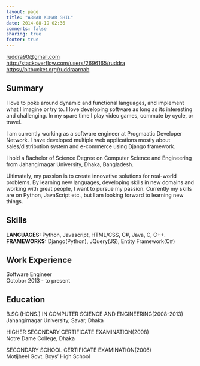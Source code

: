 ```yaml
---
layout: page
title: "ARNAB KUMAR SHIL"
date: 2014-08-19 02:36
comments: false
sharing: true
footer: true
---
```

ruddra90@gmail.com <br/>
http://stackoverflow.com/users/2696165/ruddra <br/>
https://bitbucket.org/ruddraarnab<br/>

<h2>Summary</h2>

I love to poke around dynamic and functional languages, and implement what I imagine or try to. I love developing software as long as its interesting and challenging. In my spare time I play video games, commute by cycle, or travel.

I am currently working as a software engineer at Progmaatic Developer Network. I have developed multiple web applications mostly about sales/distribution system and e-commerce using Django framework.

I hold a Bachelor of Science Degree on Computer Science and Engineering from Jahangirnagar University, Dhaka, Bangladesh.

Ultimately, my passion is to create innovative solutions for real-world problems. By learning new languages, developing skills in new domains and working with great people, I want to pursue my passion. Currently my skills are on Python, JavaScript etc., but I am looking forward to learning new things.


<h2>Skills</h2>

<b>LANGUAGES:</b> Python, Javascript, HTML/CSS, C#, Java, C, C++.<br/>
<b>FRAMEWORKS:</b> Django(Python), JQuery(JS), Entity Framework(C#)<br/>


<h2> Work Experience </h2>

Software Engineer<br/>
Octobor 2013 - to present

<h2> Education </h2>

B.SC (HONS.) IN COMPUTER SCIENCE AND ENGINEERING(2008-2013)<br/>
Jahangirnagar University, Savar, Dhaka<br/>

HIGHER SECONDARY CERTIFICATE EXAMINATION(2008)<br/>
Notre Dame College, Dhaka<br/>

SECONDARY SCHOOL CERTIFICATE EXAMINATION(2006)<br/>
Motijheel Govt. Boys’ High School<br/>